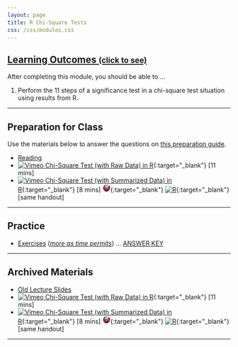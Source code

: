 ```yaml
---
layout: page
title: R Chi-Square Tests
css: /css/modules.css
---
```


<div class="panel-group-ILOs">
  <div class="panel panel-default">
    <div class="panel-heading">
      <h2 class="panel-title">
        <a data-toggle="collapse" href="#ILOs">Learning Outcomes <small>(click to see)</small></a>
      </h2>
    </div>
    <div id="ILOs" class="panel-collapse collapse">
      <div class="panel-body">

<p>After completing this module, you should be able to ...</p>

<ol>
  <li> Perform the 11 steps of a significance test in a chi-square test situation using results from R.</li>
</ol>
      </div>
    </div>
  </div>
</div>

----

## Preparation for Class

Use the materials below to answer the questions on [this preparation guide](Prep/RChi).

* [Reading](bookR/RChi.html)
* [![Vimeo](../img/dhovid.png) Chi-Square Test (with Raw Data) in R](https://vimeo.com/user45324800/chisqraw-ex1){:target="_blank"} [11 mins]
* [![Vimeo](../img/dhovid.png) Chi-Square Test (with Summarized Data) in R](https://vimeo.com/user45324800/chisqsmrzd-ex1){:target="_blank"} [8 mins] [![Web](../img/web.png)](HO/ChiSquare_RHO2.html){:target="_blank"}  [![R](../img/Rlogo.png)](HO/ChiSquare_RHO2.R){:target="_blank"} [same handout]

----

## Practice

* [Exercises](CE/RChi_CE1) ([*more as time permits*](CE/RChi_CE2)) ... [ANSWER KEY](CE/KEY_RChi_CE)

----

## Archived Materials

* [Old Lecture Slides](PPT/ChiSquare_PPT_old.pptx)
* [![Vimeo](../img/dhovid.png) Chi-Square Test (with Raw Data) in R](https://vimeo.com/user45324800/chisqraw-ex1){:target="_blank"} [11 mins]
* [![Vimeo](../img/dhovid.png) Chi-Square Test (with Summarized Data) in R](https://vimeo.com/user45324800/chisqsmrzd-ex1){:target="_blank"} [8 mins] [![Web](../img/web.png)](HO/ChiSquare_RHO2.html){:target="_blank"}  [![R](../img/Rlogo.png)](HO/ChiSquare_RHO2.R){:target="_blank"} [same handout]

----
